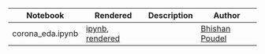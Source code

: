 
|  Notebook | Rendered   | Description  |  Author |
|---|---|---|---|
| corona_eda.ipynb  | [ipynb](https://github.com/bhishanpdl/Project_Coronavirus19/blob/master/notebooks_eda/corona_eda.ipynb), [rendered](https://nbviewer.jupyter.org/github/bhishanpdl/Project_Coronavirus19/blob/master/notebooks_eda/corona_eda.ipynb)  |   | [Bhishan Poudel](https://bhishanpdl.github.io/)  |
